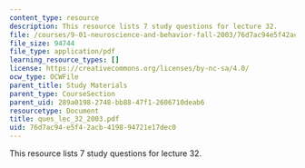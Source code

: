 ```yaml
---
content_type: resource
description: This resource lists 7 study questions for lecture 32.
file: /courses/9-01-neuroscience-and-behavior-fall-2003/76d7ac94e5f42acb419894721e17dec0_ques_lec_32_2003.pdf
file_size: 94744
file_type: application/pdf
learning_resource_types: []
license: https://creativecommons.org/licenses/by-nc-sa/4.0/
ocw_type: OCWFile
parent_title: Study Materials
parent_type: CourseSection
parent_uid: 289a0198-2748-bb88-47f1-2606710deab6
resourcetype: Document
title: ques_lec_32_2003.pdf
uid: 76d7ac94-e5f4-2acb-4198-94721e17dec0
---
```

This resource lists 7 study questions for lecture 32.